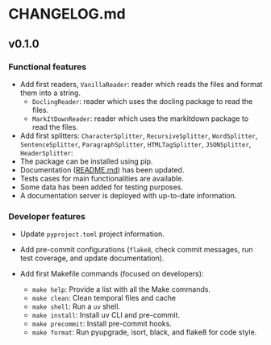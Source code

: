 # CHANGELOG.md

## v0.1.0

### Functional features

- Add first readers, `VanillaReader`: reader which reads the files and format them into a string.
  - `DoclingReader`: reader which uses the docling package to read the files.
  - `MarkItDownReader`: reader which uses the markitdown package to read the files.
- Add first splitters: `CharacterSplitter`, `RecursiveSplitter`, `WordSplitter`, `SentenceSplitter`, `ParagraphSplitter`, `HTMLTagSplitter`, `JSONSplitter`, `HeaderSplitter`: 
- The package can be installed using pip.
- Documentation ([README.md](./README.md)) has been updated.
- Tests cases for main functionalities are available.
- Some data has been added for testing purposes.
- A documentation server is deployed with up-to-date information.

### Developer features

- Update `pyproject.toml` project information.

- Add pre-commit configurations (`flake8`, check commit messages, run test coverage, and update documentation).

- Add first Makefile commands (focused on developers):
  - `make help`: Provide a list with all the Make commands.
  - `make clean`: Clean temporal files and cache
  - `make shell`: Run a `uv` shell.
  - `make install`: Install uv CLI and pre-commit.
  - `make precommit`: Install pre-commit hooks.
  - `make format`: Run pyupgrade, isort, black, and flake8 for code style.